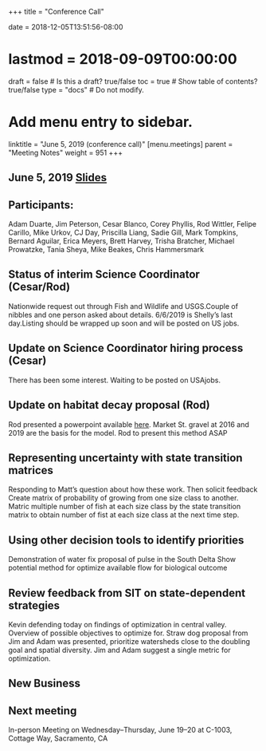 +++
title = "Conference Call"

date = 2018-12-05T13:51:56-08:00
# lastmod = 2018-09-09T00:00:00

draft = false  # Is this a draft? true/false
toc = true  # Show table of contents? true/false
type = "docs"  # Do not modify.

# Add menu entry to sidebar.
linktitle = "June 5, 2019 (conference call)"
[menu.meetings]
  parent = "Meeting Notes"
  weight = 951
+++
## June 5, 2019 [Slides](https://cvpia-meeting-slides.s3-us-west-2.amazonaws.com/CVPIA+SIT+June+5+2019.pdf)

## Participants:
Adam Duarte, Jim Peterson, Cesar Blanco, Corey Phyllis, Rod Wittler, Felipe Carillo, Mike Urkov, CJ Day, Priscilla Liang, Sadie Gill, Mark Tompkins, Bernard Aguilar, Erica Meyers, Brett Harvey, Trisha Bratcher, Michael Prowatzke, Tania Sheya, Mike Beakes, Chris Hammersmark

## Status of interim Science Coordinator (Cesar/Rod)

Nationwide request out through Fish and Wildlife and USGS.Couple of nibbles and one person asked about details. 6/6/2019 is Shelly’s last day.Listing should be wrapped up soon and will be posted on US jobs.
 
## Update on Science Coordinator hiring process (Cesar)
    
There has been some interest. Waiting to be posted on USAjobs.
 
## Update on habitat decay proposal (Rod)

Rod presented a powerpoint available [here](https://drive.google.com/open?id=1wwl32o7Rf52NWLWPZZbnAY67kp8O7TcG).
Market St. gravel at 2016 and 2019 are the basis for the model.
Rod to present this method ASAP
 
## Representing uncertainty with state transition matrices

Responding to Matt’s question about how these work. Then solicit feedback
Create matrix of probability of growing from one size class to another. Matric multiple number of fish at each size class by the state transition matrix to obtain number of fist at each size class at the next time step.
 
 
## Using other decision tools to identify priorities

Demonstration of water fix proposal of pulse in the South Delta
Show potential method for optimize available flow for biological outcome
 
 
## Review feedback from SIT on state-dependent strategies

Kevin defending today on findings of optimization in central valley.
Overview of possible objectives to optimize for.
Straw dog proposal from Jim and Adam was presented, prioritize watersheds close to the doubling goal and spatial diversity.
Jim and Adam suggest a single metric for optimization.
 
 
## New Business
 
 
## Next meeting

In-person Meeting on Wednesday–Thursday, June 19–20 at C-1003, Cottage Way, Sacramento, CA

